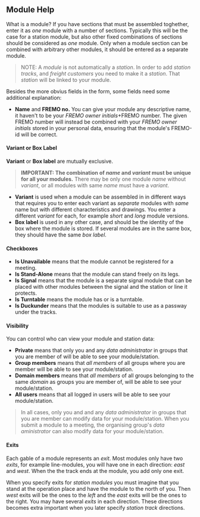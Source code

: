 ﻿## Module Help
What is a module? If you have sections that must be assembled toghether, enter it as *one* module with a number of sections.
Typically this will be the case for a station module, but also other fixed combinations of sections should be considered as *one* module.
Only when a module section can be combined with arbitrary other modules, it should be entered as a separate module.
 
> NOTE: A *module* is not automatically a *station*. In order to add *station tracks*, and *freight customers* you need to make it a *station*.
> That *station* will be linked to your module.

Besides the more obvius fields in the form, some fields need some additional explanation:
- **Name** and **FREMO no.**
You can give your module any descriptive name, it haven't to be your *FREMO owner initials*+FREMO number. 
The given FREMO number will instead be combined with your *FREMO owner initials* stored in your personal data, ensuring that the module's FREMO-id will be correct.
#### Variant or Box Label
**Variant** or **Box label** are mutually exclusive. 
> **IMPORTANT: The combination of *name* and *variant* must be unique for all your modules.**
> There may be only one module *name* without *variant*, or all modules with same *name* must have a *variant*. 
- **Variant** is used when a module can be assembled in in different ways 
that requires you to enter each variant as *separate* modules with *same* name 
but with different characteristics and drawings. You enter a different *variant* for each, for example *short* and *long* module versions.
- **Box label** is used in any other case, and should be the identity of the box where the module is stored. If several modules are in the same box, they should have the same *box label*.
#### Checkboxes
- **Is Unavailable** means that the module cannot be registered for a meeting.
- **Is Stand-Alone** means that the module can stand freely on its legs. 
- **Is Signal** means that the module is a separate signal module that can be placed with other modules 
between the signal and the station or line it protects.
- **Is Turntable** means the module has or is a turntable.
- **Is Duckunder** means that the modules is suitable to use as a passway under the tracks. 
#### Visibility
You can control who can view your module and station data:
- **Private** means that only you and any *data administrator* in groups that you are member of will be able to see your module/station.
- **Group members** means that *all members* of all groups where you are member will be able to see your module/station.
- **Domain members** means that *all members* of all groups belonging to the same *domain* as groups you are member of, will be able to see your module/station.
- **All users** means that all logged in users will be able to see your module/station.
>In all cases, only you and and any *data administrator* in groups that you are member can modify data for your module/station. 
>When you submit a module to a meeting, the organising group's *data aministrator* can also modify data for your module/station. 
#### Exits
Each gable of a module represents an *exit*. 
Most modules only have two *exits*, for example line-modules, you will have one in each direction: *east* and *west*.
When the the track ends at the module, you add only one exit.

When you specify exits for *station modules* you must imagine that you stand at the operation place and have the module to the north of you.
Then *west* exits will be the ones to the *left* and the *east* exits will be the ones to the right.
You may have several *exits* in each direction.
These directions becomes extra important when you later specify *station track* directions.


